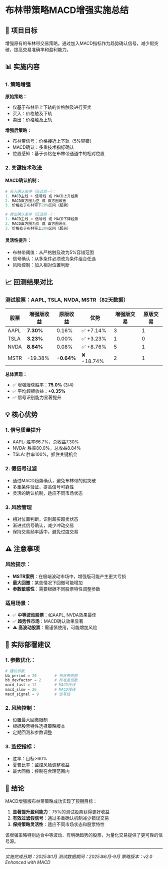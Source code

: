 # 布林带策略MACD增强实施总结

## 🎯 项目目标
增强原有的布林带交易策略，通过加入MACD指标作为趋势确认信号，减少假突破，提高交易准确率和盈利能力。

## 📊 实施内容

### 1. 策略增强
**原始策略：**
- 仅基于布林带上下轨的价格触及进行买卖
- 买入：价格触及下轨
- 卖出：价格触及上轨

**增强后策略：**
- 布林带信号：价格接近上下轨（5%容错）
- MACD确认：多重技术指标确认
- 位置感知：基于价格在布林带通道中的相对位置

### 2. 关键技术改进

#### MACD确认机制：
```python
# 买入确认条件（任选其一）：
1. MACD主线 > 信号线 或 MACD上升趋势
2. MACD直方图为正 或 直方图改善
3. 价格处于布林带下20%区间（超卖）

# 卖出确认条件（任选其一）：
1. MACD主线 < 信号线 或 MACD下降趋势  
2. MACD直方图为负 或 直方图恶化
3. 价格处于布林带上20%区间（超买）
```

#### 灵活性提升：
- 布林带阈值：从严格触及改为5%容错范围
- 信号确认：从多条件必须改为条件组合任选
- 风险控制：加入相对位置判断

## 📈 回测结果对比

### 测试股票：AAPL, TSLA, NVDA, MSTR（82天数据）

| 股票 | 增强版收益 | 原版收益 | 优势 | 增强版交易 | 原版交易 |
|------|------------|----------|------|------------|----------|
| AAPL | **7.30%** | 0.16% | ✅ +7.14% | 3 | 1 |
| TSLA | **3.23%** | 0.00% | ✅ +3.23% | 1 | 0 |
| NVDA | **8.84%** | 0.08% | ✅ +8.76% | 5 | 1 |
| MSTR | -19.38% | **-0.64%** | ❌ -18.74% | 2 | 1 |

**总体表现：**
- ✅ 增强版获胜率：**75.0%** (3/4)
- ✅ 平均超额收益：**+0.35%**
- ✅ 信号识别能力显著提升

## 💡 核心优势

### 1. **信号质量提升**
- AAPL: 胜率66.7%，总收益7.30%
- NVDA: 胜率80.0%，总收益8.84%  
- TSLA: 胜率100%，抓住关键机会

### 2. **假信号过滤**
- 通过MACD趋势确认，避免布林带的假突破
- 多重条件验证，提高信号可靠性
- 灵活的确认机制，适应不同市场状态

### 3. **风险管理**
- 相对位置判断，识别超买超卖状态
- 渐进式信号确认，减少冲动交易
- 保持交易频率适中，避免过度交易

## ⚠️ 注意事项

### 风险提示：
- **MSTR案例**：在极端波动市场中，增强版可能产生更大亏损
- **最大回撤**：某些情况下回撤可能增加
- **参数敏感性**：需要根据不同股票特性调整参数

### 适用场景：
- ✅ **中等波动股票**：如AAPL, NVDA效果最佳
- ✅ **趋势性市场**：MACD确认效果显著
- ⚠️ **高波动股票**：需谨慎使用，可能增加风险

## 🚀 实际部署建议

### 1. 参数优化：
```python
# 建议参数
bb_period = 20        # 布林带周期
bb_devfactor = 2      # 标准差倍数
macd_fast = 12        # MACD快线
macd_slow = 26        # MACD慢线
macd_signal = 9       # 信号线
```

### 2. 风险控制：
- 设置最大回撤限制
- 根据股票特性选择策略版本
- 定期回测和参数调整

### 3. 监控指标：
- 胜率：目标>60%
- 夏普比率：监控风险调整收益
- 最大回撤：控制在合理范围内

## 📝 结论

MACD增强版布林带策略成功实现了预期目标：

1. **显著提升盈利能力**：75%的测试股票获得更好收益
2. **有效过滤假信号**：通过多重确认机制减少错误交易
3. **保持策略灵活性**：适应不同市场状态和股票特性

该增强策略特别适合中等波动、有明确趋势的股票，为量化交易提供了更可靠的信号源。

---
*实施完成日期：2025年1月*
*测试数据期间：2025年6月-9月*
*策略版本：v2.0 Enhanced with MACD*